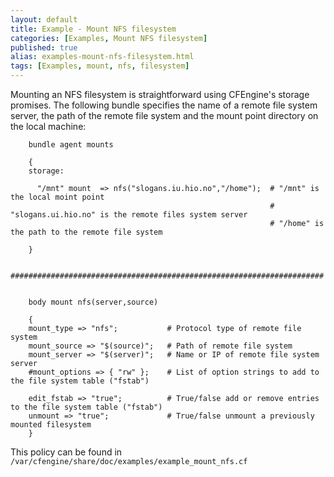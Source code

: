 ```yaml
---
layout: default
title: Example - Mount NFS filesystem
categories: [Examples, Mount NFS filesystem]
published: true
alias: examples-mount-nfs-filesystem.html
tags: [Examples, mount, nfs, filesystem]
---
```


Mounting an NFS filesystem is straightforward using CFEngine's storage promises. The following bundle specifies the name of a remote file system server, the path of the remote file system and the mount point directory on the local machine:

```cf3
	bundle agent mounts

	{
	storage:

	  "/mnt" mount  => nfs("slogans.iu.hio.no","/home");  # "/mnt" is the local moint point
	                                                      # "slogans.ui.hio.no" is the remote files system server
	                                                      # "/home" is the path to the remote file system

	}

	######################################################################


	body mount nfs(server,source)

	{
	mount_type => "nfs";           # Protocol type of remote file system
	mount_source => "$(source)";   # Path of remote file system
	mount_server => "$(server)";   # Name or IP of remote file system server
	#mount_options => { "rw" };    # List of option strings to add to the file system table ("fstab")

	edit_fstab => "true";          # True/false add or remove entries to the file system table ("fstab")
	unmount => "true";             # True/false unmount a previously mounted filesystem
	}
```

This policy can be found in `/var/cfengine/share/doc/examples/example_mount_nfs.cf`
